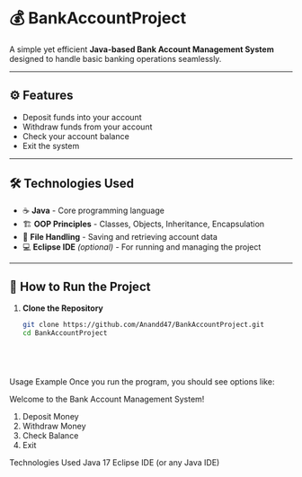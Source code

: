 # 💰 BankAccountProject

A simple yet efficient **Java-based Bank Account Management System** designed to handle basic banking operations seamlessly.

---

## ⚙️ Features

- Deposit funds into your account
- Withdraw funds from your account
- Check your account balance
- Exit the system

---

## 🛠️ Technologies Used

- ☕ **Java** - Core programming language
- 🏗️ **OOP Principles** - Classes, Objects, Inheritance, Encapsulation
- 📝 **File Handling** - Saving and retrieving account data
- 💻 **Eclipse IDE** *(optional)* - For running and managing the project

---

## 🎯 How to Run the Project

1. **Clone the Repository**

   ```bash
   git clone https://github.com/Anandd47/BankAccountProject.git
   cd BankAccountProject






Usage Example
Once you run the program, you should see options like:


Welcome to the Bank Account Management System!
1. Deposit Money
2. Withdraw Money
3. Check Balance
4. Exit




Technologies Used
Java 17
Eclipse IDE (or any Java IDE)






